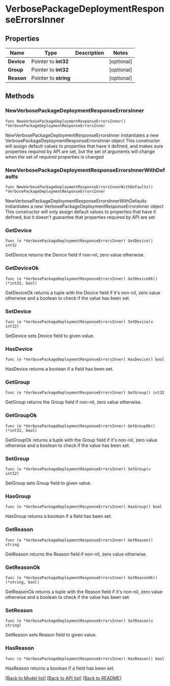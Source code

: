 # VerbosePackageDeploymentResponseErrorsInner

## Properties

Name | Type | Description | Notes
------------ | ------------- | ------------- | -------------
**Device** | Pointer to **int32** |  | [optional] 
**Group** | Pointer to **int32** |  | [optional] 
**Reason** | Pointer to **string** |  | [optional] 

## Methods

### NewVerbosePackageDeploymentResponseErrorsInner

`func NewVerbosePackageDeploymentResponseErrorsInner() *VerbosePackageDeploymentResponseErrorsInner`

NewVerbosePackageDeploymentResponseErrorsInner instantiates a new VerbosePackageDeploymentResponseErrorsInner object
This constructor will assign default values to properties that have it defined,
and makes sure properties required by API are set, but the set of arguments
will change when the set of required properties is changed

### NewVerbosePackageDeploymentResponseErrorsInnerWithDefaults

`func NewVerbosePackageDeploymentResponseErrorsInnerWithDefaults() *VerbosePackageDeploymentResponseErrorsInner`

NewVerbosePackageDeploymentResponseErrorsInnerWithDefaults instantiates a new VerbosePackageDeploymentResponseErrorsInner object
This constructor will only assign default values to properties that have it defined,
but it doesn't guarantee that properties required by API are set

### GetDevice

`func (o *VerbosePackageDeploymentResponseErrorsInner) GetDevice() int32`

GetDevice returns the Device field if non-nil, zero value otherwise.

### GetDeviceOk

`func (o *VerbosePackageDeploymentResponseErrorsInner) GetDeviceOk() (*int32, bool)`

GetDeviceOk returns a tuple with the Device field if it's non-nil, zero value otherwise
and a boolean to check if the value has been set.

### SetDevice

`func (o *VerbosePackageDeploymentResponseErrorsInner) SetDevice(v int32)`

SetDevice sets Device field to given value.

### HasDevice

`func (o *VerbosePackageDeploymentResponseErrorsInner) HasDevice() bool`

HasDevice returns a boolean if a field has been set.

### GetGroup

`func (o *VerbosePackageDeploymentResponseErrorsInner) GetGroup() int32`

GetGroup returns the Group field if non-nil, zero value otherwise.

### GetGroupOk

`func (o *VerbosePackageDeploymentResponseErrorsInner) GetGroupOk() (*int32, bool)`

GetGroupOk returns a tuple with the Group field if it's non-nil, zero value otherwise
and a boolean to check if the value has been set.

### SetGroup

`func (o *VerbosePackageDeploymentResponseErrorsInner) SetGroup(v int32)`

SetGroup sets Group field to given value.

### HasGroup

`func (o *VerbosePackageDeploymentResponseErrorsInner) HasGroup() bool`

HasGroup returns a boolean if a field has been set.

### GetReason

`func (o *VerbosePackageDeploymentResponseErrorsInner) GetReason() string`

GetReason returns the Reason field if non-nil, zero value otherwise.

### GetReasonOk

`func (o *VerbosePackageDeploymentResponseErrorsInner) GetReasonOk() (*string, bool)`

GetReasonOk returns a tuple with the Reason field if it's non-nil, zero value otherwise
and a boolean to check if the value has been set.

### SetReason

`func (o *VerbosePackageDeploymentResponseErrorsInner) SetReason(v string)`

SetReason sets Reason field to given value.

### HasReason

`func (o *VerbosePackageDeploymentResponseErrorsInner) HasReason() bool`

HasReason returns a boolean if a field has been set.


[[Back to Model list]](../README.md#documentation-for-models) [[Back to API list]](../README.md#documentation-for-api-endpoints) [[Back to README]](../README.md)


